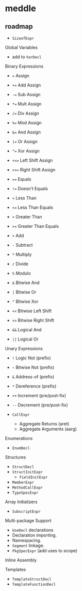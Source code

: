 # meddle

## roadmap

- `SizeofExpr`

Global Variables
- add to `VarDecl`

Binary Expressions
- `=` Assign
- `+=` Add Assign
- `-=` Sub Assign
- `*=` Mult Assign
- `/=` Div Assign
- `%=` Mod Assign
- `&=` And Assign
- `|=` Or Assign
- `^=` Xor Assign
- `<<=` Left Shift Assign
- `>>=` Right Shift Assign

- `==` Equals
- `!=` Doesn't Equals
- `<` Less Than
- `<=` Less Than Equals
- `>` Greater Than
- `>=` Greater Than Equals

- `+` Add
- `-` Subtract
- `*` Multiply
- `/` Divide
- `%` Modulo
- `&` Bitwise And
- `|` Bitwise Or
- `^` Bitwise Xor
- `<<` Bitwise Left Shift
- `>>` Bitwise Right Shift
- `&&` Logical And
- `||` Logical Or

Unary Expressions
- `!` Logic Not (prefix)
- `~` Bitwise Not (prefix)
- `&` Address-of (prefix)
- `*` Dereference (prefix)
- `++` Increment (pre/post-fix)
- `--` Decrement (pre/post-fix)

- `CallExpr`
  - Aggregate Returns (aret)
  - Aggregate Arguments (aarg)

Enumerations
- `EnumDecl`

Structures
- `StructDecl`
- `StructInitExpr`
  - `FieldInitExpr`
- `MemberExpr`
- `MethodCallExpr`
- `TypeSpecExpr`

Array Initializers
- `SubscriptExpr`

Multi-package Support
- `UseDecl` declarations
- Declaration importing.
- Namespacing.
- `Segment` linkage.
- `PkgSpecExpr` (add uses to scope)

Inline Assembly

Templates
- `TemplateStructDecl`
- `TemplateFunctionDecl`
